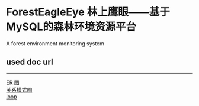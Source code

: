 # ForestEagleEye 林上鹰眼——基于MySQL的森林环境资源平台
A forest environment monitoring system
## used doc url

---

[ER 图](https://kdocs.cn/l/cjCQcCVYziCP)<br>
[关系模式图](https://kdocs.cn/l/cbSas2KOnVUp)<br>
[loop](https://loop.cloud.microsoft)<br>
